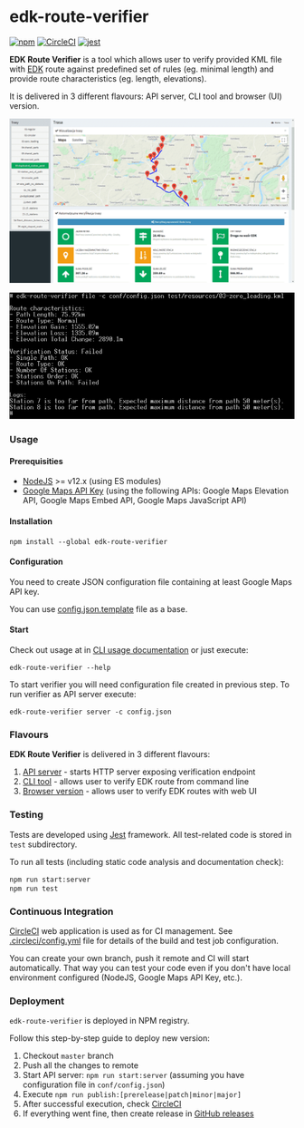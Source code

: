 # edk-route-verifier

[![npm](https://img.shields.io/npm/v/edk-route-verifier.svg?style=flat)](https://www.npmjs.com/package/edk-route-verifier)
[![CircleCI](https://img.shields.io/circleci/project/github/cloudify-cosmo/cloudify-ui-components.svg?style=svg)](https://circleci.com/gh/cloudify-cosmo/cloudify-ui-components)
[![jest](https://img.shields.io/badge/tested_with-jest-99424f.svg)](https://github.com/facebook/jest)

**EDK Route Verifier** is a tool which allows user to verify provided KML file with [EDK](https://edk.org.pl) route against predefined set of rules (eg. minimal length) and provide route characteristics (eg. length, elevations).

It is delivered in 3 different flavours: API server, CLI tool and browser (UI) version.

[![browser](./docs/browser.png)](docs/BROWSER.md)

[![browser](docs/cli.png)](docs/CLI.md)

### Usage

#### Prerequisities
* [NodeJS](https://nodejs.org) >= v12.x (using ES modules)
* [Google Maps API Key](https://developers.google.com/maps/documentation/javascript/get-api-key) (using the following APIs: Google Maps Elevation API, Google Maps Embed API, Google Maps JavaScript API)

#### Installation
 
```shell script
npm install --global edk-route-verifier
```

#### Configuration

You need to create JSON configuration file containing at least Google Maps API key. 

You can use [config.json.template](conf/config.json.template) file as a base.


#### Start

Check out usage at in [CLI usage documentation](docs/USAGE.md) or just execute:
  
```shell script
edk-route-verifier --help
```

To start verifier you will need configuration file created in previous step. To run verifier as API server execute:

```shell script
edk-route-verifier server -c config.json
```

### Flavours

**EDK Route Verifier** is delivered in 3 different flavours: 

1. [API server](docs/API.md) - starts HTTP server exposing verification endpoint 
2. [CLI tool](docs/CLI.md) - allows user to verify EDK route from command line
3. [Browser version](docs/BROWSER.md) - allows user to verify EDK routes with web UI


### Testing

Tests are developed using [Jest](https://jestjs.io/) framework. All test-related code is stored in `test` subdirectory.

To run all tests (including static code analysis and documentation check):

```shell script
npm run start:server
npm run test
```

### Continuous Integration

[CircleCI](https://circleci.com/gh/edk-software/edk-route-verifier) web application is used as for CI management. See [.circleci/config.yml](.circleci/config.yml) file for details of the build and test job configuration.

You can create your own branch, push it remote and CI will start automatically. That way you can test your code even if you don't have local environment configured (NodeJS, Google Maps API Key, etc.).

### Deployment

`edk-route-verifier` is deployed in NPM registry. 

Follow this step-by-step guide to deploy new version:
1. Checkout `master` branch
2. Push all the changes to remote
3. Start API server: `npm run start:server` (assuming you have configuration file in `conf/config.json`)
4. Execute `npm run publish:[prerelease|patch|minor|major]`
5. After successful execution, check [CircleCI](https://circleci.com/gh/edk-software/edk-route-verifier)
5. If everything went fine, then create release in [GitHub releases](https://github.com/edk-software/edk-route-verifier/tags)
